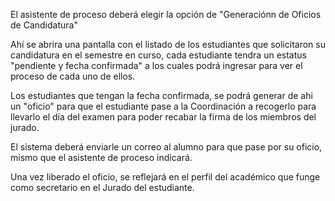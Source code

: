 El asistente de proceso deberá elegir la opción de "Generaciónn de Oficios de Candidatura"

Ahí se abrira una pantalla con el listado de los estudiantes que solicitaron su candidatura en el semestre en curso, cada estudiante tendra
un estatus "pendiente y fecha confirmada" a los cuales podrá ingresar para ver el proceso de cada uno de ellos.

Los estudiantes que tengan la fecha confirmada, se podrá generar de ahi un "oficio" para que el estudiante pase a la Coordinación 
a recogerlo para llevarlo el día del examen para poder recabar la firma de los miembros del jurado.

El sistema deberá enviarle un correo al alumno para que pase por su oficio, mismo que el asistente de proceso indicará.

Una vez liberado el oficio, se reflejará en el perfil del académico que funge como secretario en el Jurado del estudiante.
